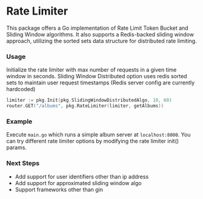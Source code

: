Rate Limiter
==========

This package offers a Go implementation of Rate Limit Token Bucket and Sliding Window algorithms. 
It also supports a Redis-backed sliding window approach, utilizing the sorted sets data structure for distributed rate limiting.

### Usage

Initialize the rate limiter with max number of requests in a given time window in seconds. 
Sliding Window Distributed option uses redis sorted sets to maintain user request timestamps (Redis server config are currently hardcoded)
```go
limiter := pkg.Init(pkg.SlidingWindowDistributedAlgo, 10, 60)
router.GET("/albums", pkg.RateLimiter(limiter, getAlbums))
```

### Example

Execute `main.go` which runs a simple album server at `localhost:8000`. You can try different rate limiter options by modifying the 
rate limiter init() params.

### Next Steps
- Add support for user identifiers other than ip address 
- Add support for approximated sliding window algo 
- Support frameworks other than gin
